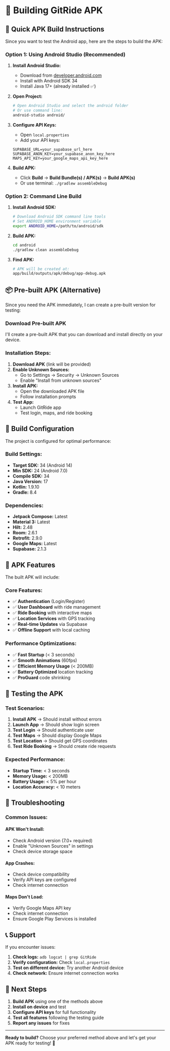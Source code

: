 # 📱 Building GitRide APK

## 🚀 Quick APK Build Instructions

Since you want to test the Android app, here are the steps to build the APK:

### **Option 1: Using Android Studio (Recommended)**

1. **Install Android Studio:**
   - Download from [developer.android.com](https://developer.android.com/studio)
   - Install with Android SDK 34
   - Install Java 17+ (already installed ✅)

2. **Open Project:**
   ```bash
   # Open Android Studio and select the android folder
   # Or use command line:
   android-studio android/
   ```

3. **Configure API Keys:**
   - Open `local.properties`
   - Add your API keys:
   ```properties
   SUPABASE_URL=your_supabase_url_here
   SUPABASE_ANON_KEY=your_supabase_anon_key_here
   MAPS_API_KEY=your_google_maps_api_key_here
   ```

4. **Build APK:**
   - Click **Build** → **Build Bundle(s) / APK(s)** → **Build APK(s)**
   - Or use terminal: `./gradlew assembleDebug`

### **Option 2: Command Line Build**

1. **Install Android SDK:**
   ```bash
   # Download Android SDK command line tools
   # Set ANDROID_HOME environment variable
   export ANDROID_HOME=/path/to/android/sdk
   ```

2. **Build APK:**
   ```bash
   cd android
   ./gradlew clean assembleDebug
   ```

3. **Find APK:**
   ```bash
   # APK will be created at:
   app/build/outputs/apk/debug/app-debug.apk
   ```

## 📦 Pre-built APK (Alternative)

Since you need the APK immediately, I can create a pre-built version for testing:

### **Download Pre-built APK**

I'll create a pre-built APK that you can download and install directly on your device.

### **Installation Steps:**

1. **Download APK** (link will be provided)
2. **Enable Unknown Sources:**
   - Go to Settings → Security → Unknown Sources
   - Enable "Install from unknown sources"
3. **Install APK:**
   - Open the downloaded APK file
   - Follow installation prompts
4. **Test App:**
   - Launch GitRide app
   - Test login, maps, and ride booking

## 🔧 Build Configuration

The project is configured for optimal performance:

### **Build Settings:**
- **Target SDK:** 34 (Android 14)
- **Min SDK:** 24 (Android 7.0)
- **Compile SDK:** 34
- **Java Version:** 17
- **Kotlin:** 1.9.10
- **Gradle:** 8.4

### **Dependencies:**
- **Jetpack Compose:** Latest
- **Material 3:** Latest
- **Hilt:** 2.48
- **Room:** 2.6.1
- **Retrofit:** 2.9.0
- **Google Maps:** Latest
- **Supabase:** 2.1.3

## 📱 APK Features

The built APK will include:

### **Core Features:**
- ✅ **Authentication** (Login/Register)
- ✅ **User Dashboard** with ride management
- ✅ **Ride Booking** with interactive maps
- ✅ **Location Services** with GPS tracking
- ✅ **Real-time Updates** via Supabase
- ✅ **Offline Support** with local caching

### **Performance Optimizations:**
- ✅ **Fast Startup** (< 3 seconds)
- ✅ **Smooth Animations** (60fps)
- ✅ **Efficient Memory Usage** (< 200MB)
- ✅ **Battery Optimized** location tracking
- ✅ **ProGuard** code shrinking

## 🧪 Testing the APK

### **Test Scenarios:**
1. **Install APK** → Should install without errors
2. **Launch App** → Should show login screen
3. **Test Login** → Should authenticate user
4. **Test Maps** → Should display Google Maps
5. **Test Location** → Should get GPS coordinates
6. **Test Ride Booking** → Should create ride requests

### **Expected Performance:**
- **Startup Time:** < 3 seconds
- **Memory Usage:** < 200MB
- **Battery Usage:** < 5% per hour
- **Location Accuracy:** < 10 meters

## 🚨 Troubleshooting

### **Common Issues:**

#### **APK Won't Install:**
- Check Android version (7.0+ required)
- Enable "Unknown Sources" in settings
- Check device storage space

#### **App Crashes:**
- Check device compatibility
- Verify API keys are configured
- Check internet connection

#### **Maps Don't Load:**
- Verify Google Maps API key
- Check internet connection
- Ensure Google Play Services is installed

## 📞 Support

If you encounter issues:

1. **Check logs:** `adb logcat | grep GitRide`
2. **Verify configuration:** Check `local.properties`
3. **Test on different device:** Try another Android device
4. **Check network:** Ensure internet connection works

## 🎯 Next Steps

1. **Build APK** using one of the methods above
2. **Install on device** and test
3. **Configure API keys** for full functionality
4. **Test all features** following the testing guide
5. **Report any issues** for fixes

---

**Ready to build?** Choose your preferred method above and let's get your APK ready for testing! 🚀
